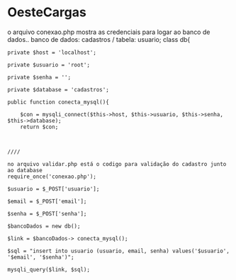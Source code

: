 # OesteCargas
o arquivo conexao.php mostra as credenciais  para logar ao banco de dados.. banco de dados: cadastros / tabela: usuario;
class db{

	private $host = 'localhost';

	private $usuario = 'root';

	private $senha = '';

	private $database = 'cadastros';

	public function conecta_mysql(){

		$con = mysqli_connect($this->host, $this->usuario, $this->senha, $this->database);
		return $con;
    
    
    
    ////
    
    no arquivo validar.php está o codigo para validação do cadastro junto ao database 
    require_once('conexao.php');

	$usuario = $_POST['usuario'];

	$email = $_POST['email'];

	$senha = $_POST['senha'];

	$bancoDados = new db();

	$link = $bancoDados-> conecta_mysql();

	$sql = "insert into usuario (usuario, email, senha) values('$usuario', '$email', '$senha')";

	mysqli_query($link, $sql);
